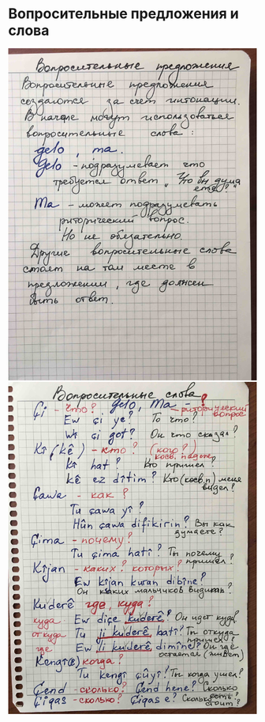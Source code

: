 # Вопросительные предложения и слова

![Вопросительные предложения и слова 1](../assets/questions/IMG_3426.jpg)
![Вопросительные предложения и слова 2](../assets/questions/IMG_3427.jpg)